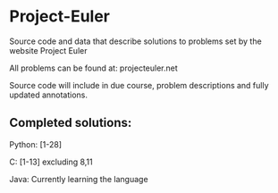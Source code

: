 Project-Euler
=============

Source code and data that describe solutions to problems set by the website Project Euler

All problems can be found at: projecteuler.net

Source code will include in due course, problem descriptions and fully updated annotations.

Completed solutions:
--------------------

Python: [1-28]

C: 	[1-13]  excluding 8,11

Java: 	Currently learning the language


